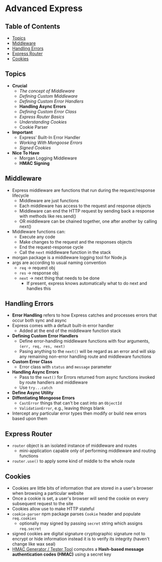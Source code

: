 # Advanced Express

## Table of Contents <!-- omit in toc -->

- [Topics](#topics)
- [Middleware](#middleware)
- [Handling Errors](#handling-errors)
- [Express Router](#express-router)
- [Cookies](#cookies)


## Topics

- **Crucial**
  - _The concept of Middleware_
  - _Defining Custom Middleware_
  - _Defining Custom Error Handlers_
  - **Handling Async Errors**
  - _Defining Custom Error Class_
  - _Express Router Basics_
  - _Understanding Cookies_
  - Cookie Parser
- **Important**
  - Express' Built-In Error Handler
  - _Working With Mongoose Errors_
  - _Signed Cookies_
- **Nice To Have**
  - Morgan Logging Middleware
  - **HMAC Signing**


## Middleware

- Express middleware are functions that run during the request/response lifecycle
  - Middleware are just functions
  - Each middleware has access to the request and response objects
  - Middleware can end the HTTP request by sending back a response with methods like res.send()
  - OR middleware can be chained together, one after another by calling next()
- Middleware functions can:
  - Execute any code
  - Make changes to the request and the responses objects
  - End the request-response cycle
  - Call the `next` middleware function in the stack
- morgan package is a middleware logging tool for Node.js
- args are according to usual naming convention
  - `req` -> request obj
  - `res` -> response obj
  - `next` -> next thing that needs to be done
    - If present, express knows automatically what to do next and handles this


## Handling Errors

- **Error Handling** refers to how Express catches and processes errors that occur both sync and async
- Express comes with a default built-in error handler
  - Added at the end of the middleware function stack
- **Defining Custom Error Handlers**
  - Define error-handling middleware functions with four arguments, `(err, req, res, next)`
  - Pasing anything to the `next()` will be regard as an error and will skip any remaining non-error handling route and middleware functions
- **Custom Error Class**
  - Error class with `status` and `message` parameter
- **Handling Async Errors**
  - Pass to the `next()` for Errors returned from async functions invoked by route handlers and middleware
  - Use `try...catch`
- **Define Async Utility**
- **Diffentiating Mongoose Errors**
  - `CastError` things that can't be cast into an `ObjectId`
  - `ValidationError`, e.g., leaving things blank
- Intercept any particular error types then modify or build new errors based upon them


## Express Router

- `router` object is an isolated instance of middleware and routes
  - mini-application capable only of performing middleware and routing functions
- `router.use()` to apply some kind of middle to the whole route


## Cookies

- Cookies are little bits of information that are stored in a user's browser when browsing a particular website
- Once a cookie is set, a user's browser will send the cookie on every subsequent request to the site
- Cookies allow use to make HTTP stateful
- `cookie-parser` npm package parses `Cookie` header and populate `req.cookies`
  - optionally may signed by passing `secret` string  which assigns `req.secret`
- signed cookies are digital signature cryptographic signature not to encrypt or hide information instead it is to verify its integrity (haven't change like wax seal)
- [HMAC Generator / Tester Tool](https://www.freeformatter.com/hmac-generator.html) computes a **Hash-based message authentication codes (HMAC)** using a secret key
